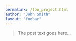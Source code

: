 ```yaml
---
permalink: /foo_project.html
author: "John Smith"
layout: "foobar"
---
```

> The post text goes here...
